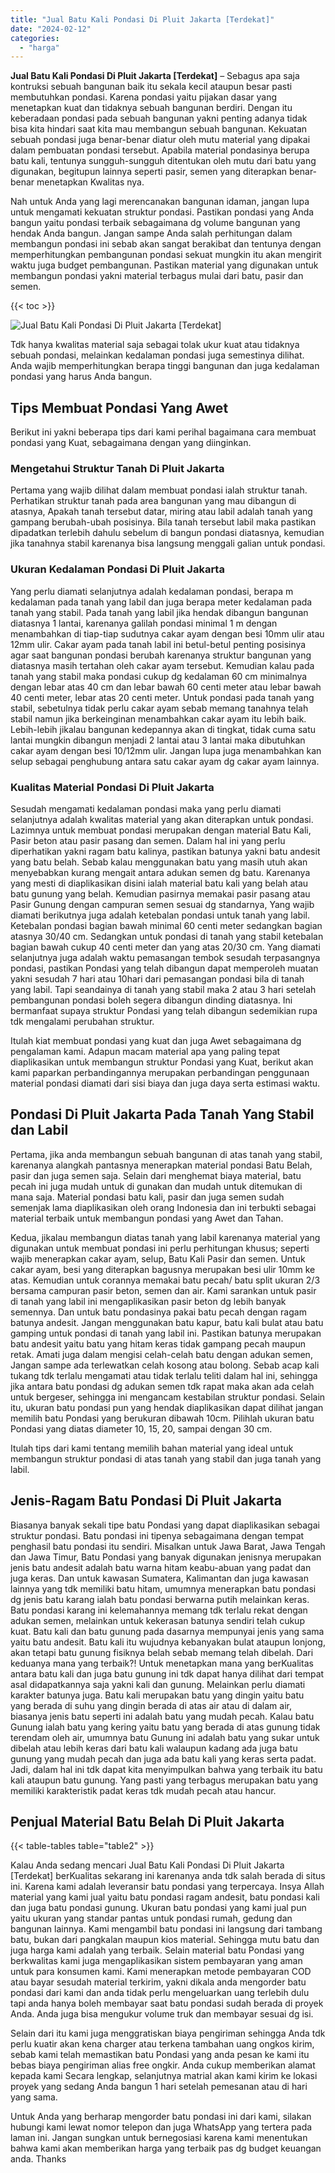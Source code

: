 ```yaml
---
title: "Jual Batu Kali Pondasi Di Pluit Jakarta [Terdekat]"
date: "2024-02-12"
categories: 
  - "harga"
---
```


**Jual Batu Kali Pondasi Di Pluit Jakarta \[Terdekat\]** – Sebagus apa saja kontruksi sebuah bangunan baik itu sekala kecil ataupun besar pasti membutuhkan pondasi. Karena pondasi yaitu pijakan dasar yang menetapkan kuat dan tidaknya sebuah bangunan berdiri. Dengan itu keberadaan pondasi pada sebuah bangunan yakni penting adanya tidak bisa kita hindari saat kita mau membangun sebuah bangunan. Kekuatan sebuah pondasi juga benar-benar diatur oleh mutu material yang dipakai dalam pembuatan pondasi tersebut. Apabila material pondasinya berupa batu kali, tentunya sungguh-sungguh ditentukan oleh mutu dari batu yang digunakan, begitupun lainnya seperti pasir, semen yang diterapkan benar-benar menetapkan Kwalitas nya.

Nah untuk Anda yang lagi merencanakan bangunan idaman, jangan lupa untuk mengamati kekuatan struktur pondasi. Pastikan pondasi yang Anda bangun yaitu pondasi terbaik sebagaimana dg volume bangunan yang hendak Anda bangun. Jangan sampe Anda salah perhitungan dalam membangun pondasi ini sebab akan sangat berakibat dan tentunya dengan memperhitungkan pembangunan pondasi sekuat mungkin itu akan mengirit waktu juga budget pembangunan. Pastikan material yang digunakan untuk membangun pondasi yakni material terbagus mulai dari batu, pasir dan semen.

{{< toc >}}

![Jual Batu Kali Pondasi Di Pluit Jakarta [Terdekat]](/images/jual-batu-kali-08.png)

Tdk hanya kwalitas material saja sebagai tolak ukur kuat atau tidaknya sebuah pondasi, melainkan kedalaman pondasi juga semestinya dilihat. Anda wajib memperhitungkan berapa tinggi bangunan dan juga kedalaman pondasi yang harus Anda bangun.

## Tips Membuat Pondasi Yang Awet

Berikut ini yakni beberapa tips dari kami perihal bagaimana cara membuat pondasi yang Kuat, sebagaimana dengan yang diinginkan.

### Mengetahui Struktur Tanah Di Pluit Jakarta

Pertama yang wajib dilihat dalam membuat pondasi ialah struktur tanah. Perhatikan struktur tanah pada area bangunan yang mau dibangun di atasnya, Apakah tanah tersebut datar, miring atau labil adalah tanah yang gampang berubah-ubah posisinya. Bila tanah tersebut labil maka pastikan dipadatkan terlebih dahulu sebelum di bangun pondasi diatasnya, kemudian jika tanahnya stabil karenanya bisa langsung menggali galian untuk pondasi.

### Ukuran Kedalaman Pondasi Di Pluit Jakarta

Yang perlu diamati selanjutnya adalah kedalaman pondasi, berapa m kedalaman pada tanah yang labil dan juga berapa meter kedalaman pada tanah yang stabil. Pada tanah yang labil jika hendak dibangun bangunan diatasnya 1 lantai, karenanya galilah pondasi minimal 1 m dengan menambahkan di tiap-tiap sudutnya cakar ayam dengan besi 10mm ulir atau 12mm ulir. Cakar ayam pada tanah labil ini betul-betul penting posisinya agar saat bangunan pondasi berubah karenanya struktur bangunan yang diatasnya masih tertahan oleh cakar ayam tersebut. Kemudian kalau pada tanah yang stabil maka pondasi cukup dg kedalaman 60 cm minimalnya dengan lebar atas 40 cm dan lebar bawah 60 centi meter atau lebar bawah 40 centi meter, lebar atas 20 centi meter. Untuk pondasi pada tanah yang stabil, sebetulnya tidak perlu cakar ayam sebab memang tanahnya telah stabil namun jika berkeinginan menambahkan cakar ayam itu lebih baik. Lebih-lebih jikalau bangunan kedepannya akan di tingkat, tidak cuma satu lantai mungkin dibangun menjadi 2 lantai atau 3 lantai maka dibutuhkan cakar ayam dengan besi 10/12mm ulir. Jangan lupa juga menambahkan kan selup sebagai penghubung antara satu cakar ayam dg cakar ayam lainnya.

### Kualitas Material Pondasi Di Pluit Jakarta

Sesudah mengamati kedalaman pondasi maka yang perlu diamati selanjutnya adalah kwalitas material yang akan diterapkan untuk pondasi. Lazimnya untuk membuat pondasi merupakan dengan material Batu Kali, Pasir beton atau pasir pasang dan semen. Dalam hal ini yang perlu diperhatikan yakni ragam batu kalinya, pastikan batunya yakni batu andesit yang batu belah. Sebab kalau menggunakan batu yang masih utuh akan menyebabkan kurang mengait antara adukan semen dg batu. Karenanya yang mesti di diaplikasikan disini ialah material batu kali yang belah atau batu gunung yang belah. Kemudian pasirnya memakai pasir pasang atau Pasir Gunung dengan campuran semen sesuai dg standarnya, Yang wajib diamati berikutnya juga adalah ketebalan pondasi untuk tanah yang labil. Ketebalan pondasi bagian bawah minimal 60 centi meter sedangkan bagian atasnya 30/40 cm. Sedangkan untuk pondasi di tanah yang stabil ketebalan bagian bawah cukup 40 centi meter dan yang atas 20/30 cm. Yang diamati selanjutnya juga adalah waktu pemasangan tembok sesudah terpasangnya pondasi, pastikan Pondasi yang telah dibangun dapat memperoleh muatan yakni sesudah 7 hari atau 10hari dari pemasangan pondasi bila di tanah yang labil. Tapi seandainya di tanah yang stabil maka 2 atau 3 hari setelah pembangunan pondasi boleh segera dibangun dinding diatasnya. Ini bermanfaat supaya struktur Pondasi yang telah dibangun sedemikian rupa tdk mengalami perubahan struktur.

Itulah kiat membuat pondasi yang kuat dan juga Awet sebagaimana dg pengalaman kami. Adapun macam material apa yang paling tepat diaplikasikan untuk membangun struktur Pondasi yang Kuat, berikut akan kami paparkan perbandingannya merupakan perbandingan penggunaan material pondasi diamati dari sisi biaya dan juga daya serta estimasi waktu.

## Pondasi Di Pluit Jakarta Pada Tanah Yang Stabil dan Labil

Pertama, jika anda membangun sebuah bangunan di atas tanah yang stabil, karenanya alangkah pantasnya menerapkan material pondasi Batu Belah, pasir dan juga semen saja. Selain dari menghemat biaya material, batu pecah ini juga mudah untuk di gunakan dan mudah untuk ditemukan di mana saja. Material pondasi batu kali, pasir dan juga semen sudah semenjak lama diaplikasikan oleh orang Indonesia dan ini terbukti sebagai material terbaik untuk membangun pondasi yang Awet dan Tahan.

Kedua, jikalau membangun diatas tanah yang labil karenanya material yang digunakan untuk membuat pondasi ini perlu perhitungan khusus; seperti wajib menerapkan cakar ayam, selup, Batu Kali Pasir dan semen. Untuk cakar ayam, besi yang diterapkan bagusnya merupakan besi ulir 10mm ke atas. Kemudian untuk corannya memakai batu pecah/ batu split ukuran 2/3 bersama campuran pasir beton, semen dan air. Kami sarankan untuk pasir di tanah yang labil ini mengaplikasikan pasir beton dg lebih banyak semennya. Dan untuk batu pondasinya pakai batu pecah dengan ragam batunya andesit. Jangan menggunakan batu kapur, batu kali bulat atau batu gamping untuk pondasi di tanah yang labil ini. Pastikan batunya merupakan batu andesit yaitu batu yang hitam keras tidak gampang pecah maupun retak. Amati juga dalam mengisi celah-celah batu dengan adukan semen, Jangan sampe ada terlewatkan celah kosong atau bolong. Sebab acap kali tukang tdk terlalu mengamati atau tidak terlalu teliti dalam hal ini, sehingga jika antara batu pondasi dg adukan semen tdk rapat maka akan ada celah untuk bergeser, sehingga ini mengancam kestabilan struktur pondasi. Selain itu, ukuran batu pondasi pun yang hendak diaplikasikan dapat dilihat jangan memilih batu Pondasi yang berukuran dibawah 10cm. Pilihlah ukuran batu Pondasi yang diatas diameter 10, 15, 20, sampai dengan 30 cm.

Itulah tips dari kami tentang memilih bahan material yang ideal untuk membangun struktur pondasi di atas tanah yang stabil dan juga tanah yang labil.

## Jenis-Ragam Batu Pondasi Di Pluit Jakarta

Biasanya banyak sekali tipe batu Pondasi yang dapat diaplikasikan sebagai struktur pondasi. Batu pondasi ini tipenya sebagaimana dengan tempat penghasil batu pondasi itu sendiri. Misalkan untuk Jawa Barat, Jawa Tengah dan Jawa Timur, Batu Pondasi yang banyak digunakan jenisnya merupakan jenis batu andesit adalah batu warna hitam keabu-abuan yang padat dan juga keras. Dan untuk kawasan Sumatera, Kalimantan dan juga kawasan lainnya yang tdk memiliki batu hitam, umumnya menerapkan batu pondasi dg jenis batu karang ialah batu pondasi berwarna putih melainkan keras. Batu pondasi karang ini kelemahannya memang tdk terlalu rekat dengan adukan semen, melainkan untuk kekerasan batunya sendiri telah cukup kuat. Batu kali dan batu gunung pada dasarnya mempunyai jenis yang sama yaitu batu andesit. Batu kali itu wujudnya kebanyakan bulat ataupun lonjong, akan tetapi batu gunung fisiknya belah sebab memang telah dibelah. Dari keduanya mana yang terbaik?! Untuk menetapkan mana yang berKualitas antara batu kali dan juga batu gunung ini tdk dapat hanya dilihat dari tempat asal didapatkannya saja yakni kali dan gunung. Melainkan perlu diamati karakter batunya juga. Batu kali merupakan batu yang dingin yaitu batu yang berada di suhu yang dingin berada di atas air atau di dalam air, biasanya jenis batu seperti ini adalah batu yang mudah pecah. Kalau batu Gunung ialah batu yang kering yaitu batu yang berada di atas gunung tidak terendam oleh air, umumnya batu Gunung ini adalah batu yang sukar untuk dibelah atau lebih keras dari batu kali walaupun kadang ada juga batu gunung yang mudah pecah dan juga ada batu kali yang keras serta padat. Jadi, dalam hal ini tdk dapat kita menyimpulkan bahwa yang terbaik itu batu kali ataupun batu gunung. Yang pasti yang terbagus merupakan batu yang memiliki karakteristik padat keras tdk mudah pecah atau hancur.

## Penjual Material Batu Belah Di Pluit Jakarta

{{< table-tables table="table2" >}}

Kalau Anda sedang mencari Jual Batu Kali Pondasi Di Pluit Jakarta \[Terdekat\] berKualitas sekarang ini karenanya anda tdk salah berada di situs ini. Karena kami adalah leveransir batu pondasi yang terpercaya. Insya Allah material yang kami jual yaitu batu pondasi ragam andesit, batu pondasi kali dan juga batu pondasi gunung. Ukuran batu pondasi yang kami jual pun yaitu ukuran yang standar pantas untuk pondasi rumah, gedung dan bangunan lainnya. Kami mengambil batu pondasi ini langsung dari tambang batu, bukan dari pangkalan maupun kios material. Sehingga mutu batu dan juga harga kami adalah yang terbaik. Selain material batu Pondasi yang berkwalitas kami juga mengaplikasikan sistem pembayaran yang aman untuk para konsumen kami. Kami menerapkan metode pembayaran COD atau bayar sesudah material terkirim, yakni dikala anda mengorder batu pondasi dari kami dan anda tidak perlu mengeluarkan uang terlebih dulu tapi anda hanya boleh membayar saat batu pondasi sudah berada di proyek Anda. Anda juga bisa mengukur volume truk dan membayar sesuai dg isi.

Selain dari itu kami juga menggratiskan biaya pengiriman sehingga Anda tdk perlu kuatir akan kena charger atau terkena tambahan uang ongkos kirim, sebab kami telah memastikan batu Pondasi yang anda pesan ke kami itu bebas biaya pengiriman alias free ongkir. Anda cukup memberikan alamat kepada kami Secara lengkap, selanjutnya matrial akan kami kirim ke lokasi proyek yang sedang Anda bangun 1 hari setelah pemesanan atau di hari yang sama.

Untuk Anda yang berharap mengorder batu pondasi ini dari kami, silakan hubungi kami lewat nomor telepon dan juga WhatsApp yang tertera pada laman ini. Jangan sungkan untuk bernegosiasi karena kami menentukan bahwa kami akan memberikan harga yang terbaik pas dg budget keuangan anda. Thanks

